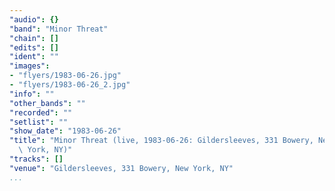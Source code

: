 ```yaml
---
"audio": {}
"band": "Minor Threat"
"chain": []
"edits": []
"ident": ""
"images":
- "flyers/1983-06-26.jpg"
- "flyers/1983-06-26_2.jpg"
"info": ""
"other_bands": ""
"recorded": ""
"setlist": ""
"show_date": "1983-06-26"
"title": "Minor Threat (live, 1983-06-26: Gildersleeves, 331 Bowery, New\
  \ York, NY)"
"tracks": []
"venue": "Gildersleeves, 331 Bowery, New York, NY"
...
```

